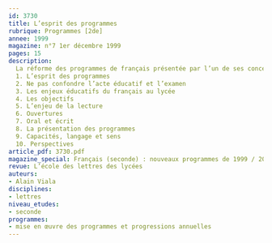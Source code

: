 ```yaml
---
id: 3730
title: L’esprit des programmes
rubrique: Programmes [2de]
annee: 1999
magazine: n°7 1er décembre 1999
pages: 15
description: 
  La réforme des programmes de français présentée par l’un de ses concepteurs…
  1. L’esprit des programmes
  2. Ne pas confondre l’acte éducatif et l’examen
  3. Les enjeux éducatifs du français au lycée
  4. Les objectifs
  5. L’enjeu de la lecture
  6. Ouvertures
  7. Oral et écrit
  8. La présentation des programmes
  9. Capacités, langage et sens
  10. Perspectives
article_pdf: 3730.pdf
magazine_special: Français (seconde) : nouveaux programmes de 1999 / 2000
revue: L’école des lettres des lycées
auteurs:
- Alain Viala
disciplines:
- lettres
niveau_etudes:
- seconde
programmes:
- mise en œuvre des programmes et progressions annuelles
---
```

